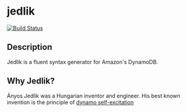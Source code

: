 # jedlik

[![Build Status](https://secure.travis-ci.org/B2MSolutions/jedlik.png)](http://travis-ci.org/B2MSolutions/jedlik)

## Description
Jedlik is a fluent syntax generator for Amazon's DynamoDB.

## Why Jedlik?
Ányos Jedlik was a Hungarian inventor and engineer.
His best known invention is the principle of [dynamo self-excitation](http://en.wikipedia.org/wiki/%C3%81nyos_Jedlik#Dynamo_invention)



